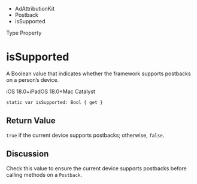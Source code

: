 

- AdAttributionKit
- Postback
-  isSupported 

Type Property

# isSupported

A Boolean value that indicates whether the framework supports postbacks on a person’s device.

iOS 18.0+iPadOS 18.0+Mac Catalyst

``` source
static var isSupported: Bool { get }
```

## Return Value

`true` if the current device supports postbacks; otherwise, `false`.

## Discussion

Check this value to ensure the current device supports postbacks before calling methods on a `Postback`.

